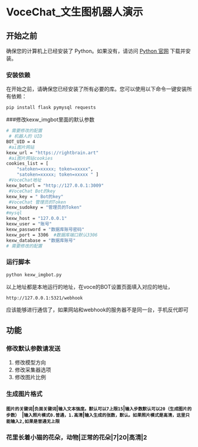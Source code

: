 # VoceChat_文生图机器人演示

## 开始之前

确保您的计算机上已经安装了 Python。如果没有，请访问 [Python 官网](https://www.python.org/) 下载并安装。

### 安装依赖

在开始之前，请确保您已经安装了所有必要的库。您可以使用以下命令一键安装所有依赖：

```bash
pip install flask pymysql requests
```
###修改kexw_imgbot里面的默认参数

```bash
# 需要修改的配置
 # 机器人的 UID
BOT_UID = 4
 #ai图片网站 
kexw_url = "https://rightbrain.art"
 #ai图片网站cookies
cookies_list = [
    "satoken=xxxxx; token=xxxxx",
    "satoken=xxxxx; token=xxxxx " ]
 #VoceChat地址
kexw_boturl = "http://127.0.0.1:3009"
 #VoceChat Bot的key
kexw_key = " Bot的key"
 #VoceChat 管理员的Token 
kexw_sudokey = "管理员的Token"
#mysql
kexw_host = "127.0.0.1"
kexw_user = "账号"
kexw_password = "数据库账号密码"
kexw_port = 3306  #数据库端口默认3306
kexw_database = "数据库账号"
# 需要修改的配置
```
### 运行脚本
```bash
python kexw_imgbot.py
```
以上地址都是本地运行的地址，在voce的BOT设置页面填入对应的地址，
```bash
http://127.0.0.1:5321/webhook
```
应该能够进行通信了，如果网站和webhook的服务器不是同一台，手机反代即可

## 功能
### 修改默认参数请发送 
1. 修改模型方向
2. 修改采集器选项
3. 修改图片比例

### 生成图片格式 
#### `图片的关键词`|`负面关键词`|`输入文本强度。默认可以7上限15`|`输入步数默认可以20（生成图片的步数） `|`输入照片模式0.普通，1.高清`|`输入生成的张数，默认。如果照片模式是高清，这里只能输入2,如果是普通无上限`

### 花里长着小猫的花朵，动物|正常的花朵|7|20|高清|2

